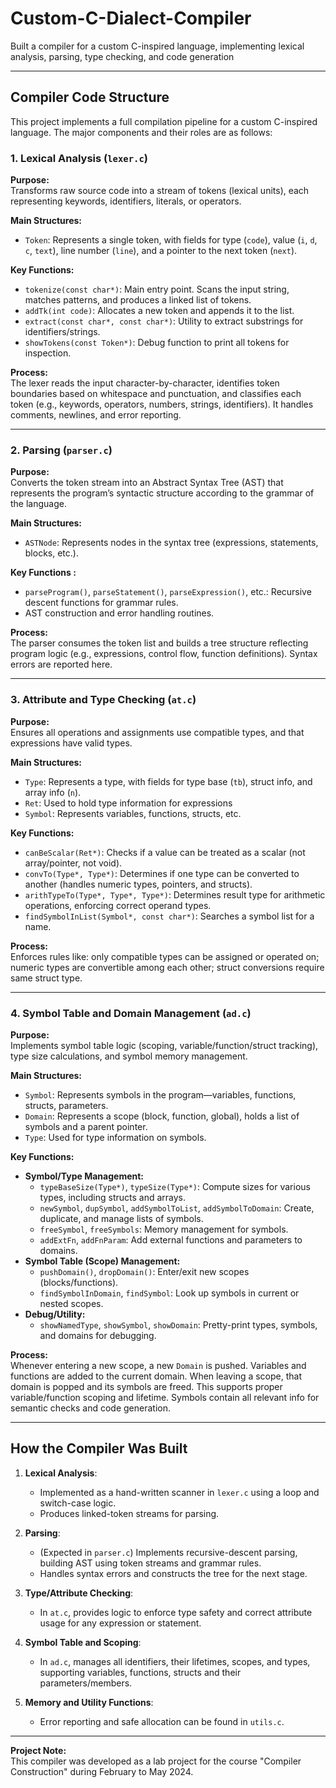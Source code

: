 # Custom-C-Dialect-Compiler
Built a compiler for a custom C-inspired language, implementing lexical analysis, parsing, type checking, and code generation

---
## Compiler Code Structure

This project implements a full compilation pipeline for a custom C-inspired language. The major components and their roles are as follows:

### 1. Lexical Analysis (`lexer.c`)

**Purpose:**  
Transforms raw source code into a stream of tokens (lexical units), each representing keywords, identifiers, literals, or operators.

**Main Structures:**
- `Token`: Represents a single token, with fields for type (`code`), value (`i`, `d`, `c`, `text`), line number (`line`), and a pointer to the next token (`next`).

**Key Functions:**
- `tokenize(const char*)`: Main entry point. Scans the input string, matches patterns, and produces a linked list of tokens.
- `addTk(int code)`: Allocates a new token and appends it to the list.
- `extract(const char*, const char*)`: Utility to extract substrings for identifiers/strings.
- `showTokens(const Token*)`: Debug function to print all tokens for inspection.

**Process:**  
The lexer reads the input character-by-character, identifies token boundaries based on whitespace and punctuation, and classifies each token (e.g., keywords, operators, numbers, strings, identifiers). It handles comments, newlines, and error reporting.

---

### 2. Parsing (`parser.c`)

**Purpose:**  
Converts the token stream into an Abstract Syntax Tree (AST) that represents the program’s syntactic structure according to the grammar of the language.

**Main Structures:**  
- `ASTNode`: Represents nodes in the syntax tree (expressions, statements, blocks, etc.).

**Key Functions :**
- `parseProgram()`, `parseStatement()`, `parseExpression()`, etc.: Recursive descent functions for grammar rules.
- AST construction and error handling routines.

**Process:**  
The parser consumes the token list and builds a tree structure reflecting program logic (e.g., expressions, control flow, function definitions). Syntax errors are reported here.

---

### 3. Attribute and Type Checking (`at.c`)

**Purpose:**  
 Ensures all operations and assignments use compatible types, and that expressions have valid types.

**Main Structures:**
- `Type`: Represents a type, with fields for type base (`tb`), struct info, and array info (`n`).
- `Ret`: Used to hold type information for expressions
- `Symbol`: Represents variables, functions, structs, etc.

**Key Functions:**
- `canBeScalar(Ret*)`: Checks if a value can be treated as a scalar (not array/pointer, not void).
- `convTo(Type*, Type*)`: Determines if one type can be converted to another (handles numeric types, pointers, and structs).
- `arithTypeTo(Type*, Type*, Type*)`: Determines result type for arithmetic operations, enforcing correct operand types.
- `findSymbolInList(Symbol*, const char*)`: Searches a symbol list for a name.

**Process:**  
Enforces rules like: only compatible types can be assigned or operated on; numeric types are convertible among each other; struct conversions require same struct type.

---

### 4. Symbol Table and Domain Management (`ad.c`)

**Purpose:**  
Implements symbol table logic (scoping, variable/function/struct tracking), type size calculations, and symbol memory management.

**Main Structures:**
- `Symbol`: Represents symbols in the program—variables, functions, structs, parameters.
- `Domain`: Represents a scope (block, function, global), holds a list of symbols and a parent pointer.
- `Type`: Used for type information on symbols.

**Key Functions:**
- **Symbol/Type Management:**
  - `typeBaseSize(Type*)`, `typeSize(Type*)`: Compute sizes for various types, including structs and arrays.
  - `newSymbol`, `dupSymbol`, `addSymbolToList`, `addSymbolToDomain`: Create, duplicate, and manage lists of symbols.
  - `freeSymbol`, `freeSymbols`: Memory management for symbols.
  - `addExtFn`, `addFnParam`: Add external functions and parameters to domains.
- **Symbol Table (Scope) Management:**
  - `pushDomain()`, `dropDomain()`: Enter/exit new scopes (blocks/functions).
  - `findSymbolInDomain`, `findSymbol`: Look up symbols in current or nested scopes.
- **Debug/Utility:**
  - `showNamedType`, `showSymbol`, `showDomain`: Pretty-print types, symbols, and domains for debugging.

**Process:**  
Whenever entering a new scope, a new `Domain` is pushed. Variables and functions are added to the current domain. When leaving a scope, that domain is popped and its symbols are freed. This supports proper variable/function scoping and lifetime. Symbols contain all relevant info for semantic checks and code generation.

---

## How the Compiler Was Built

1. **Lexical Analysis**:  
   - Implemented as a hand-written scanner in `lexer.c` using a loop and switch-case logic.
   - Produces linked-token streams for parsing.

2. **Parsing**:  
   - (Expected in `parser.c`) Implements recursive-descent parsing, building AST using token streams and grammar rules.
   - Handles syntax errors and constructs the tree for the next stage.

3. **Type/Attribute Checking**:  
   - In `at.c`, provides logic to enforce type safety and correct attribute usage for any expression or statement.

4. **Symbol Table and Scoping**:  
   - In `ad.c`, manages all identifiers, their lifetimes, scopes, and types, supporting variables, functions, structs and their parameters/members.

5. **Memory and Utility Functions**:  
   - Error reporting and safe allocation can be found in `utils.c`.
---

**Project Note:**  
This compiler was developed as a lab project for the course "Compiler Construction" during February to May 2024.

